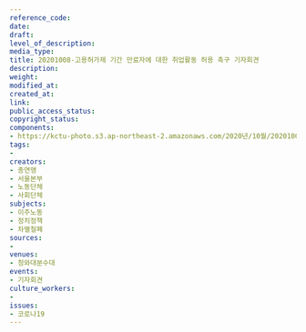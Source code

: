 ```yaml
---
reference_code: 
date: 
draft: 
level_of_description: 
media_type: 
title: 20201008-고용허가제 기간 만료자에 대한 취업활동 허용 촉구 기자회견
description: 
weight: 
modified_at: 
created_at: 
link: 
public_access_status: 
copyright_status: 
components:
- https://kctu-photo.s3.ap-northeast-2.amazonaws.com/2020년/10월/20201008-고용허가제+기간+만료자에+대한+취업활동+허용+촉구+기자회견/_W5D0053.jpg
tags:
- 
creators:
- 총연맹
- 서울본부
- 노동단체
- 사회단체
subjects:
- 이주노동
- 정치정책
- 차별철폐
sources:
- 
venues:
- 청와대분수대
events:
- 기자회견
culture_workers:
- 
issues:
- 코로나19
---
```

